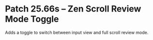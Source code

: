 # Patch 25.66s – Zen Scroll Review Mode Toggle

Adds a toggle to switch between input view and full scroll review mode.
